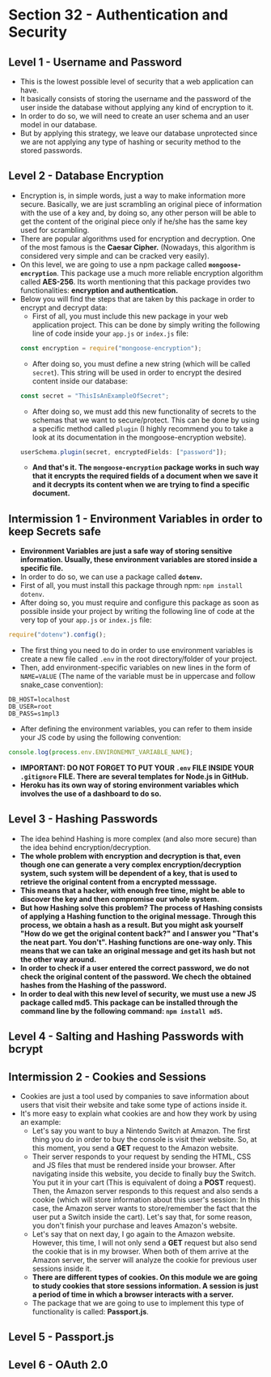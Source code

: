 # Section 32 - Authentication and Security

## Level 1 - Username and Password
* This is the lowest possible level of security that a web application can have.
* It basically consists of storing the username and the password of the user inside the database without applying any kind of encryption to it.
* In order to do so, we will need to create an user schema and an user model in our database.
* But by applying this strategy, we leave our database unprotected since we are not applying any type of hashing or security method to the stored passwords.

## Level 2 - Database Encryption
* Encryption is, in simple words, just a way to make information more secure. Basically, we are just scrambling an original piece of information with the use of a key and, by doing so, any other person will be able to get the content of the original piece only if he/she has the same key used for scrambling.
* There are popular algorithms used for encryption and decryption. One of the most famous is the __Caesar Cipher.__ (Nowadays, this algorithm is considered very simple and can be cracked very easily).
* On this level, we are going to use a npm package called __```mongoose-encryption```__. This package use a much more reliable encryption algorithm called __AES-256__. Its worth mentioning that this package provides two functionalities: __encryption and authentication.__
* Below you will find the steps that are taken by this package in order to encrypt and decrypt data:
  * First of all, you must include this new package in your web application project. This can be done by simply writing the following line of code inside your ```app.js``` or ```index.js``` file:
  ```javascript
  const encryption = require("mongoose-encryption");
  ```
  * After doing so, you must define a new string (which will be called ```secret```). This string will be used in order to encrypt the desired content inside our database:
  ```javascript
  const secret = "ThisIsAnExampleOfSecret";
  ```
  * After doing so, we must add this new functionality of secrets to the schemas that we want to secure/protect. This can be done by using a specific method called ```plugin``` (I highly recommend you to take a look at its documentation in the mongoose-encryption website).
  ```javascript
  userSchema.plugin(secret, encryptedFields: ["password"]);
  ```
  * __And that's it. The ```mongoose-encryption``` package works in such way that it encrypts the required fields of a document when we save it and it decrypts its content when we are trying to find a specific document.__

## Intermission 1 - Environment Variables in order to keep Secrets safe
* __Environment Variables are just a safe way of storing sensitive information. Usually, these environment variables are stored inside a specific file.__
* In order to do so, we can use a package called __```dotenv```.__
* First of all, you must install this package through npm: ```npm install dotenv```.
* After doing so, you must require and configure this package as soon as possible inside your project by writing the following line of code at the very top of your ```app.js``` or ```index.js``` file:
```javascript
require("dotenv").config();
```
* The first thing you need to do in order to use environment variables is create a new file called ```.env``` in the root directory/folder of your project.
* Then, add environment-specific variables on new lines in the form of ```NAME=VALUE``` (The name of the variable must be in uppercase and follow snake_case convention):
```
DB_HOST=localhost
DB_USER=root
DB_PASS=s1mpl3
```
* After defining the environment variables, you can refer to them inside your JS code by using the following convention:
```javascript
console.log(process.env.ENVIRONEMNT_VARIABLE_NAME);
```
* __IMPORTANT: DO NOT FORGET TO PUT YOUR ```.env``` FILE INSIDE YOUR ```.gitignore``` FILE. There are several templates for Node.js in GitHub.__
* __Heroku has its own way of storing environment variables which involves the use of a dashboard to do so.__

## Level 3 - Hashing Passwords
* The idea behind Hashing is more complex (and also more secure) than the idea behind encryption/decryption.
* __The whole problem with encryption and decryption is that, even though one can generate a very complex encryption/decryption system, such system will be dependent of a key, that is used to retrieve the original content from a encrypted messsage.__
* __This means that a hacker, with enough free time, might be able to discover the key and then compromise our whole system.__
* __But how Hashing solve this problem? The process of Hashing consists of applying a Hashing function to the original message. Through this process, we obtain a hash as a result. But you might ask yourself "How do we get the original content back?" and I answer you "That's the neat part. You don't". Hashing functions are one-way only. This means that we can take an original message and get its hash but not the other way around.__
* __In order to check if a user entered the correct password, we do not check the original content of the password. We chech the obtained hashes from the Hashing of the password.__
* __In order to deal with this new level of security, we must use a new JS package called md5. This package can be installed through the command line by the following command: ```npm install md5```.__

## Level 4 - Salting and Hashing Passwords with bcrypt

## Intermission 2 - Cookies and Sessions
* Cookies are just a tool used by companies to save information about users that visit their website and take some type of actions inside it.
* It's more easy to explain what cookies are and how they work by using an example:
  * Let's say you want to buy a Nintendo Switch at Amazon. The first thing you do in order to buy the console is visit their website. So, at this moment, you send a __GET__ request to the Amazon website.
  * Their server responds to your request by sending the HTML, CSS and JS files that must be rendered inside your browser. After navigating inside this website, you decide to finally buy the Switch. You put it in your cart (This is equivalent of doing a __POST__ request). Then, the Amazon server responds to this request and also sends a cookie (which will store information about this user's session: In this case, the Amazon server wants to store/remember the fact that the user put a Switch inside the cart). Let's say that, for some reason, you don't finish your purchase and leaves Amazon's website. 
  * Let's say that on next day, I go again to the Amazon website. However, this time, I will not only send a __GET__ request but also send the cookie that is in my browser. When both of them arrive at the Amazon server, the server will analyze the cookie for previous user sessions inside it.
  * __There are different types of cookies. On this module we are going to study cookies that store sessions information. A session is just a period of time in which a browser interacts with a server.__
  * The package that we are going to use to implement this type of functionality is called: __Passport.js__.

## Level 5 - Passport.js

## Level 6 - OAuth 2.0
